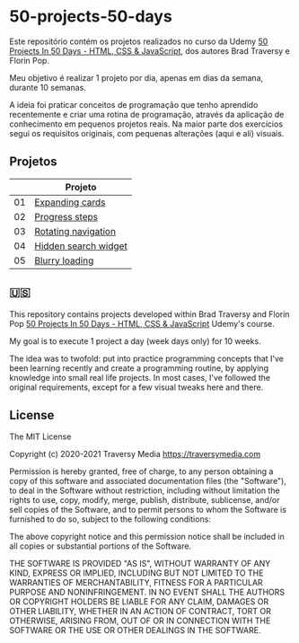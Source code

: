 # 50-projects-50-days

Este repositório contém os projetos realizados no curso da Udemy [50 Projects In 50 Days - HTML, CSS & JavaScript](https://50projects50days.com/), dos autores Brad Traversy e Florin Pop.

Meu objetivo é realizar 1 projeto por dia, apenas em dias da semana, durante 10 semanas.

A ideia foi praticar conceitos de programação que tenho aprendido recentemente e criar uma rotina de programação, através da aplicação de conhecimento em pequenos projetos reais. Na maior parte dos exercícios segui os requisitos originais, com pequenas alterações (aqui e ali) visuais.

## Projetos

|     | Projeto                                                                                                                     |
| :-: | --------------------------------------------------------------------------------------------------------------------------- |
| 01  | [Expanding cards](https://github.com/fpsaraiva/50-projects-50-days/tree/main/1-expanding-cards)                             |
| 02  | [Progress steps](https://github.com/fpsaraiva/50-projects-50-days/tree/main/2-progress-steps)                               |
| 03  | [Rotating navigation](https://github.com/fpsaraiva/50-projects-50-days/tree/main/3-rotating-navigation)                     |
| 04  | [Hidden search widget](https://github.com/fpsaraiva/50-projects-50-days/tree/main/4-hidden-search-widget)                   |
| 05  | [Blurry loading](https://github.com/fpsaraiva/50-projects-50-days/tree/main/5-blurry-loading)                               |

## 🇺🇸

This repository contains projects developed within Brad Traversy and Florin Pop [50 Projects In 50 Days - HTML, CSS & JavaScript](https://50projects50days.com/) Udemy's course.

My goal is to execute 1 project a day (week days only) for 10 weeks.

The idea was to twofold: put into practice programming concepts that I've been learning recently and create a programming routine, by applying knowledge into small real life projects. In most cases, I've followed the original requirements, except for a few visual tweaks here and there.

## License

The MIT License

Copyright (c) 2020-2021 Traversy Media https://traversymedia.com

Permission is hereby granted, free of charge, to any person obtaining a copy
of this software and associated documentation files (the "Software"), to deal
in the Software without restriction, including without limitation the rights
to use, copy, modify, merge, publish, distribute, sublicense, and/or sell
copies of the Software, and to permit persons to whom the Software is
furnished to do so, subject to the following conditions:

The above copyright notice and this permission notice shall be included in
all copies or substantial portions of the Software.

THE SOFTWARE IS PROVIDED "AS IS", WITHOUT WARRANTY OF ANY KIND, EXPRESS OR
IMPLIED, INCLUDING BUT NOT LIMITED TO THE WARRANTIES OF MERCHANTABILITY,
FITNESS FOR A PARTICULAR PURPOSE AND NONINFRINGEMENT. IN NO EVENT SHALL THE
AUTHORS OR COPYRIGHT HOLDERS BE LIABLE FOR ANY CLAIM, DAMAGES OR OTHER
LIABILITY, WHETHER IN AN ACTION OF CONTRACT, TORT OR OTHERWISE, ARISING FROM,
OUT OF OR IN CONNECTION WITH THE SOFTWARE OR THE USE OR OTHER DEALINGS IN
THE SOFTWARE.